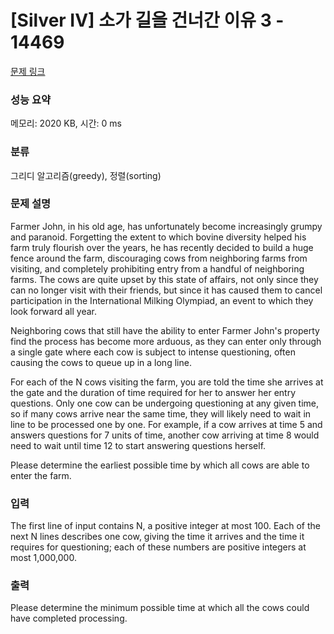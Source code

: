 # [Silver IV] 소가 길을 건너간 이유 3 - 14469 

[문제 링크](https://www.acmicpc.net/problem/14469) 

### 성능 요약

메모리: 2020 KB, 시간: 0 ms

### 분류

그리디 알고리즘(greedy), 정렬(sorting)

### 문제 설명

<p> </p>

<p>Farmer John, in his old age, has unfortunately become increasingly grumpy and paranoid. Forgetting the extent to which bovine diversity helped his farm truly flourish over the years, he has recently decided to build a huge fence around the farm, discouraging cows from neighboring farms from visiting, and completely prohibiting entry from a handful of neighboring farms. The cows are quite upset by this state of affairs, not only since they can no longer visit with their friends, but since it has caused them to cancel participation in the International Milking Olympiad, an event to which they look forward all year.</p>

<p>Neighboring cows that still have the ability to enter Farmer John's property find the process has become more arduous, as they can enter only through a single gate where each cow is subject to intense questioning, often causing the cows to queue up in a long line.</p>

<p>For each of the N cows visiting the farm, you are told the time she arrives at the gate and the duration of time required for her to answer her entry questions. Only one cow can be undergoing questioning at any given time, so if many cows arrive near the same time, they will likely need to wait in line to be processed one by one. For example, if a cow arrives at time 5 and answers questions for 7 units of time, another cow arriving at time 8 would need to wait until time 12 to start answering questions herself.</p>

<p>Please determine the earliest possible time by which all cows are able to enter the farm.</p>

<p> </p>

### 입력 

 <p>The first line of input contains N, a positive integer at most 100. Each of the next N lines describes one cow, giving the time it arrives and the time it requires for questioning; each of these numbers are positive integers at most 1,000,000.</p>

### 출력 

 <p>Please determine the minimum possible time at which all the cows could have completed processing.</p>

